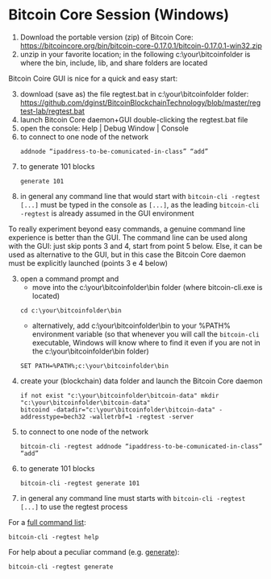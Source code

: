 # Bitcoin Core Session (Windows)

1. Download the portable version (zip) of Bitcoin Core:  
   <https://bitcoincore.org/bin/bitcoin-core-0.17.0.1/bitcoin-0.17.0.1-win32.zip>
2. unzip in your favorite location; in the following c:\your\bitcoinfolder is where the bin, include, lib, and share folders are located

Bitcoin Coire GUI is nice for a quick and easy start:

3. download (save as) the file regtest.bat in c:\your\bitcoinfolder folder:  
   <https://github.com/dginst/BitcoinBlockchainTechnology/blob/master/regtest-lab/regtest.bat>
4. launch Bitcoin Core daemon+GUI double-clicking the regtest.bat file
5. open the console: Help | Debug Window | Console
6. to connect to one node of the network  
   ```
   addnode “ipaddress-to-be-comunicated-in-class” “add”
   ```
6. to generate 101 blocks  
   ```
   generate 101
   ```
7. in general any command line that would start with `bitcoin-cli -regtest [...]` must be typed in the console as `[...]`, as the leading `bitcoin-cli -regtest` is already assumed in the GUI environment

To really experiment beyond easy commands, a genuine command line experience is better than the GUI. The command line can be used along with the GUI: just skip ponts 3 and 4, start from point 5 below. Else, it can be used as alternative to the GUI, but in this case the Bitcoin Core daemon must be explicitly launched (points 3 e 4 below)

3. open a command prompt and
    - move into the c:\your\bitcoinfolder\bin folder (where bitcoin-cli.exe is located)
    ```
    cd c:\your\bitcoinfolder\bin
    ```
    - alternatively, add c:\your\bitcoinfolder\bin to your %PATH% environment variable (so that whenever you will call the `bitcoin-cli` executable, Windows will know where to find it even if you are not in the c:\your\bitcoinfolder\bin folder)
    ```
    SET PATH=%PATH%;c:\your\bitcoinfolder\bin
    ```
4. create your (blockchain) data folder and launch the Bitcoin Core daemon
   ```
   if not exist "c:\your\bitcoinfolder\bitcoin-data" mkdir "c:\your\bitcoinfolder\bitcoin-data"
   bitcoind -datadir="c:\your\bitcoinfolder\bitcoin-data" -addresstype=bech32 -walletrbf=1 -regtest -server
   ```
5. to connect to one node of the network  
   ```
   bitcoin-cli -regtest addnode “ipaddress-to-be-comunicated-in-class” “add”
   ```
6. to generate 101 blocks  
   ```
   bitcoin-cli -regtest generate 101
   ```
7. in general any command line must starts with `bitcoin-cli -regtest [...]` to use the regtest process

For a [full command list](https://bitcoincore.org/en/doc/0.17.0/):
   ```
   bitcoin-cli -regtest help
   ```

For help about a peculiar command (e.g. [generate](https://bitcoincore.org/en/doc/0.17.0/rpc/generating/generate/)):
   ```
   bitcoin-cli -regtest generate
   ```
